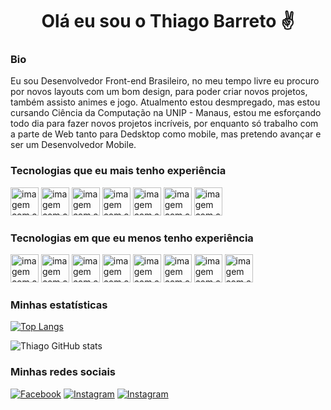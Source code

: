 <h1 align="center">Olá eu sou o Thiago Barreto ✌️</h1>

### Bio

<p>Eu sou Desenvolvedor Front-end Brasileiro, no meu tempo livre eu procuro por novos layouts com um bom design, para poder criar novos projetos, também assisto animes e jogo. Atualmento estou desmpregado, mas estou cursando Ciência da Computação na UNIP - Manaus, estou me esforçando todo dia para fazer novos projetos incríveis, por enquanto só trabalho com a parte de Web tanto para Dedsktop como mobile, mas pretendo avançar e ser um Desenvolvedor Mobile.</p>

### Tecnologias que eu mais tenho experiência

<img src="https://raw.githubusercontent.com/gist/Thiago-Barreto-R/e65ee8bc249671bcb05ba5146fca2e38/raw/cd991e2bc910fa8859e947666aa7240d248ce87c/html.svg" height="45px" alt="imagem com a logo do html5 e escrito também"> <img src="https://raw.githubusercontent.com/gist/Thiago-Barreto-R/d2a8585c8567f48f413e0047d5ee7513/raw/673758e0d70871f604f97b8b3793125cda1be608/css3.svg" height="45px" alt="imagem com a logo do css3 e escrito também"> <img src="https://raw.githubusercontent.com/gist/Thiago-Barreto-R/d708bf45b35b8921c0dc0a40f8a07a23/raw/d990cdfd12d77587e321cb5af9044bcf2e949a30/javascript.svg" height="45px" alt="imagem com a logo do javascript e escrito também"> <img src="https://raw.githubusercontent.com/gist/Thiago-Barreto-R/1328100cc14761c67b0962a6cd9f0ef6/raw/5c79f5bc06fc32be12b55c29ac774ffd630cc0c6/sass.svg" height="45px" alt="imagem com a logo do sass e escrito também"> <img src="https://raw.githubusercontent.com/gist/Thiago-Barreto-R/f288191268510ef677c1000ac11f73b6/raw/4bcda1a59e29c9d9b49c729db58ee702827120a9/git.svg" height="45px" alt="imagem com a logo do git e escrito também"> <img src="https://raw.githubusercontent.com/gist/Thiago-Barreto-R/b94285fd54fb469ff3f2f26858c1a7d1/raw/0070316c35bcd614487a86fe89182291a3fcf9ae/markdown.svg" height="45px" alt="imagem com a logo do markdown e escrito também"> <img src="https://raw.githubusercontent.com/gist/Thiago-Barreto-R/1da82bc269679fc98e93059af9e7cd93/raw/43310948b8a969bd0e9fb02ec45f1c28e4073d62/vscode.svg" height="45px" alt="imagem com a logo do vscode e escrito também">



### Tecnologias em que eu menos tenho experiência

<img src="https://raw.githubusercontent.com/gist/Thiago-Barreto-R/0d1ad4fc1f392c2c66c14eb75bf6cd46/raw/15567df542903d0281ff02ee59f28be32699e273/java.svg" height="45px" alt="imagem com a logo do java e escrito também"/> <img src="https://raw.githubusercontent.com/gist/Thiago-Barreto-R/9638dcfc4a4795f47c63e595872dcc88/raw/85242c6697e163b7bb35dca2dc41acac2bce2339/python.svg" height="45px" alt="imagem com a logo do python e escrito também"/> <img src="https://raw.githubusercontent.com/gist/Thiago-Barreto-R/1eb991c6cc4b014c21f801ce5607252a/raw/1f41a40817651cdd630ad2304501a619d2301229/c%23.svg" height="45px" alt="imagem com a logo do c# e escrito também"/> <img src="https://raw.githubusercontent.com/gist/Thiago-Barreto-R/6f0b5c6d348356f56162a91861cd5600/raw/8afa7168f767ed35bd798c500d53a558b4234b64/typescript.svg" height="45px" alt="imagem com a logo do typescript e escrito também"/> <img src="https://raw.githubusercontent.com/gist/Thiago-Barreto-R/5e88ca542d0de66b2b8bf263567db368/raw/dc0e182af096b8cb9a92d010f87a4fef2f49df48/mysql.svg" height="45px" alt="imagem com a logo do mysql e escrito também"/> <img src="https://raw.githubusercontent.com/gist/Thiago-Barreto-R/cb76eac39bd8d286c24b4f294db40e02/raw/e10ccbffccaf8dda07c453cbc2646493c00ed0de/tailwind.svg" height="45px" alt="imagem com a logo do tailwind css e escrito também"/> <img src="https://raw.githubusercontent.com/gist/Thiago-Barreto-R/b2c0aef52948013bed8b79856a2aba70/raw/8479c05dec2898c9f1e17e9368c982ffa3795755/bootstrap.svg" height="45px" alt="imagem com a logo do bootstrap e escrito também"/> <img src="https://raw.githubusercontent.com/gist/Thiago-Barreto-R/b9c1da5b4a0d771eb96faadff47c2832/raw/983ffd90b5b08416526ce95cbbeda08330164e1e/cpp.svg" height="45px" alt="imagem com a logo do c++ e escrito também"/>

### Minhas estatísticas

[![Top Langs](https://github-readme-stats.vercel.app/api/top-langs/?username=Thiago-Barreto-R&layout=compact)](https://github.com/anuraghazra/github-readme-stats)


![Thiago GitHub stats](https://github-readme-stats.vercel.app/api?username=Thiago-Barreto-R&show_icons=true&theme=radical)

### Minhas redes sociais

[![Facebook](https://img.shields.io/badge/Facebook-1877F2?style=for-the-badge&logo=facebook&logoColor=white)](https://mobile.facebook.com/profile.php)
[![Instagram](https://img.shields.io/badge/Instagram-E4405F?style=for-the-badge&logo=instagram&logoColor=white)](https://www.instagram.com/dev_rodrigues/)
[![Instagram](https://img.shields.io/badge/LinkedIn-0077B5?style=for-the-badge&logo=linkedin&logoColor=white)](https://www.linkedin.com/in/thiago-barreto-rodrigues/)